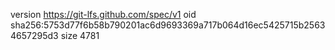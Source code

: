 version https://git-lfs.github.com/spec/v1
oid sha256:5753d77f6b58b790201ac6d9693369a717b064d16ec5425715b25634657295d3
size 4781
